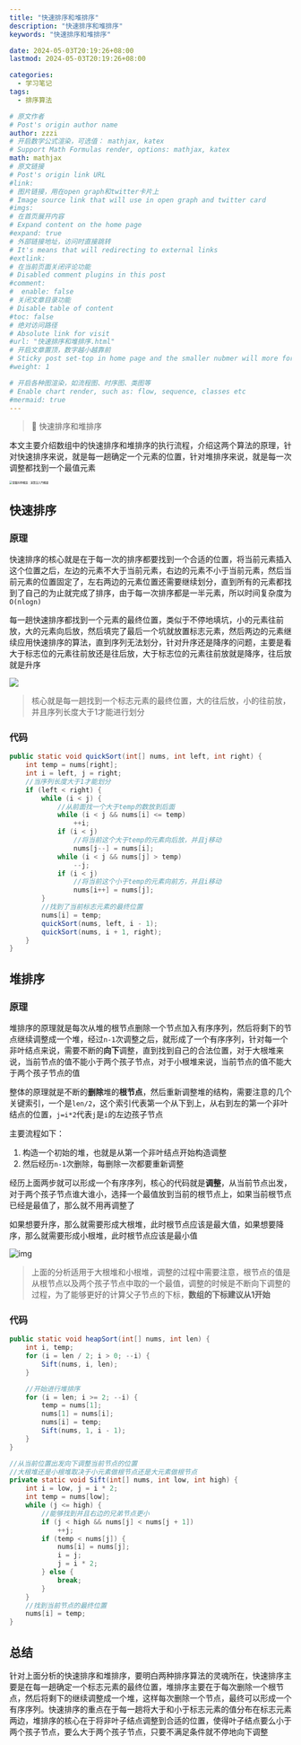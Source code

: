 ```yaml
---
title: "快速排序和堆排序"
description: "快速排序和堆排序"
keywords: "快速排序和堆排序"

date: 2024-05-03T20:19:26+08:00
lastmod: 2024-05-03T20:19:26+08:00

categories:
  - 学习笔记
tags:
  - 排序算法

# 原文作者
# Post's origin author name
author: zzzi
# 开启数学公式渲染，可选值： mathjax, katex
# Support Math Formulas render, options: mathjax, katex
math: mathjax
# 原文链接
# Post's origin link URL
#link:
# 图片链接，用在open graph和twitter卡片上
# Image source link that will use in open graph and twitter card
#imgs:
# 在首页展开内容
# Expand content on the home page
#expand: true
# 外部链接地址，访问时直接跳转
# It's means that will redirecting to external links
#extlink:
# 在当前页面关闭评论功能
# Disabled comment plugins in this post
#comment:
#  enable: false
# 关闭文章目录功能
# Disable table of content
#toc: false
# 绝对访问路径
# Absolute link for visit
#url: "快速排序和堆排序.html"
# 开启文章置顶，数字越小越靠前
# Sticky post set-top in home page and the smaller nubmer will more forward.
#weight: 1

# 开启各种图渲染，如流程图、时序图、类图等
# Enable chart render, such as: flow, sequence, classes etc
#mermaid: true
---
```


> 🍖 快速排序和堆排序

本文主要介绍数组中的快速排序和堆排序的执行流程，介绍这两个算法的原理，针对快速排序来说，就是每一趟确定一个元素的位置，针对堆排序来说，就是每一次调整都找到一个最值元素

<img src="https://zzzi-img-1313100942.cos.ap-beijing.myqcloud.com/img/202406051707872.jpeg" alt="電腦科學概論：演算法入門概要" style="zoom: 33%;" />

<!--more-->

## 快速排序

### 原理

快速排序的核心就是在于每一次的排序都要找到一个合适的位置，将当前元素插入这个位置之后，左边的元素不大于当前元素，右边的元素不小于当前元素，然后当前元素的位置固定了，左右两边的元素位置还需要继续划分，直到所有的元素都找到了自己的为止就完成了排序，由于每一次排序都是一半元素，所以时间复杂度为`O(nlogn)`

每一趟快速排序都找到一个元素的最终位置，类似于不停地填坑，小的元素往前放，大的元素向后放，然后填完了最后一个坑就放置标志元素，然后两边的元素继续应用快速排序的算法，直到序列无法划分，针对升序还是降序的问题，主要是看大于标志位的元素往前放还是往后放，大于标志位的元素往前放就是降序，往后放就是升序

![](https://zzzi-img-1313100942.cos.ap-beijing.myqcloud.com/img/202312052155505.png)

> 核心就是每一趟找到一个标志元素的最终位置，大的往后放，小的往前放，并且序列长度大于1才能进行划分

### 代码

```java
public static void quickSort(int[] nums, int left, int right) {
    int temp = nums[right];
    int i = left, j = right;
    //当序列长度大于1才能划分
    if (left < right) {
        while (i < j) {
            //从前面找一个大于temp的数放到后面
            while (i < j && nums[i] <= temp)
                ++i;
            if (i < j)
                //将当前这个大于temp的元素向后放，并且j移动
                nums[j--] = nums[i];
            while (i < j && nums[j] > temp)
                --j;
            if (i < j)
                //将当前这个小于temp的元素向前方，并且i移动
                nums[i++] = nums[j];
        }
        //找到了当前标志元素的最终位置
        nums[i] = temp;
        quickSort(nums, left, i - 1);
        quickSort(nums, i + 1, right);
    }
}
```

## 堆排序

### 原理

堆排序的原理就是每次从堆的根节点删除一个节点加入有序序列，然后将剩下的节点继续调整成一个堆，经过`n-1`次调整之后，就形成了一个有序序列，针对每一个非叶结点来说，需要不断的**向下**调整，直到找到自己的合法位置，对于大根堆来说，当前节点的值不能小于两个孩子节点，对于小根堆来说，当前节点的值不能大于两个孩子节点的值

整体的原理就是不断的**删除**堆的**根节点**，然后重新调整堆的结构，需要注意的几个关键索引，一个是`len/2`，这个索引代表第一个从下到上，从右到左的第一个非叶结点的位置，`j=i*2`代表`j`是`i`的左边孩子节点

主要流程如下：

1. 构造一个初始的堆，也就是从第一个非叶结点开始构造调整
2. 然后经历`n-1`次删除，每删除一次都要重新调整

经历上面两步就可以形成一个有序序列，核心的代码就是**调整**，从当前节点出发，对于两个孩子节点谁大谁小，选择一个最值放到当前的根节点上，如果当前根节点已经是最值了，那么就不用再调整了

如果想要升序，那么就需要形成大根堆，此时根节点应该是最大值，如果想要降序，那么就需要形成小根堆，此时根节点应该是最小值

![img](https://zzzi-img-1313100942.cos.ap-beijing.myqcloud.com/img/202312052157529.gif)

> 上面的分析适用于大根堆和小根堆，调整的过程中需要注意，根节点的值是从根节点以及两个孩子节点中取的一个最值，调整的时候是不断向下调整的过程，为了能够更好的计算父子节点的下标，**数组的下标建议从1开始**

### 代码

```java
public static void heapSort(int[] nums, int len) {
    int i, temp;
    for (i = len / 2; i > 0; --i) {
        Sift(nums, i, len);
    }

    //开始进行堆排序
    for (i = len; i >= 2; --i) {
        temp = nums[1];
        nums[1] = nums[i];
        nums[i] = temp;
        Sift(nums, 1, i - 1);
    }
}

//从当前位置出发向下调整当前节点的位置
//大根堆还是小根堆取决于小元素做根节点还是大元素做根节点
private static void Sift(int[] nums, int low, int high) {
    int i = low, j = i * 2;
    int temp = nums[low];
    while (j <= high) {
        //能够找到并且右边的兄弟节点更小
        if (j < high && nums[j] < nums[j + 1])
            ++j;
        if (temp < nums[j]) {
            nums[i] = nums[j];
            i = j;
            j = i * 2;
        } else {
            break;
        }
    }
    //找到当前节点的最终位置
    nums[i] = temp;
}
```

## 总结

针对上面分析的快速排序和堆排序，要明白两种排序算法的灵魂所在，快速排序主要是在每一趟确定一个标志元素的最终位置，堆排序主要在于每次删除一个根节点，然后将剩下的继续调整成一个堆，这样每次删除一个节点，最终可以形成一个有序序列。快速排序的重点在于每一趟将大于和小于标志元素的值分布在标志元素两边，堆排序的核心在于将非叶子结点调整到合适的位置，使得叶子结点要么小于两个孩子节点，要么大于两个孩子节点，只要不满足条件就不停地向下调整
